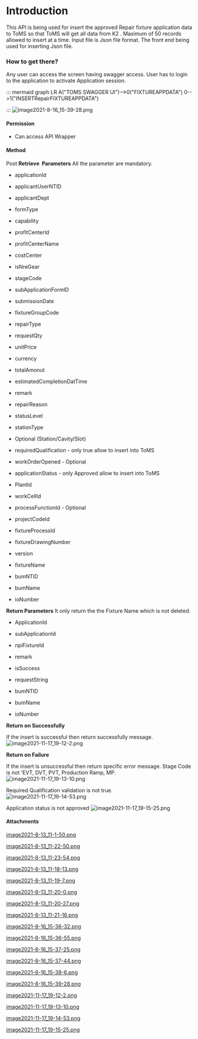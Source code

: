 # Introduction

This API is being used for insert the approved Repair fixture application data to ToMS so that ToMS will get all data from K2
. Maximum of 50 records allowed to insert at a time. Input file is Json file format.
The front end being used for inserting Json file.



### How to get there?


Any user can access the screen having swagger access. User has to login to the application to activate Application session.

::: mermaid
graph LR
A("TOMS SWAGGER UI")-->0("FIXTUREAPPDATA")
0-->1("INSERTRepairFIXTUREAPPDATA")

:::
![image2021-8-16_15-39-28.png](/.attachments/97354255.png)





#### **Permission** 



- Can access API Wrapper



#### **Method** 


Post
**Retrieve  Parameters** 
All the parameter are mandatory.

- applicationId


- applicantUserNTID


- applicantDept


- formType


- capability


- profitCenterId


- profitCenterName


- costCenter


- isNreGear


- stageCode


- subApplicationFormID


- submissionDate


- fixtureGroupCode


- repairType

- requestQty


- unitPrice


- currency


- totalAmonut


- estimatedCompletionDatTime


- remark


- repairReason

- statusLevel

- stationType

- Optional (Station/Cavity/Slot)

- requiredQualification - only true allow to insert into ToMS


- workOrderOpened - Optional


- applicationStatus - only Approved allow to insert into ToMS


- PlantId


- workCellId


- processFunctionId - Optional


- projectCodeId


- fixtureProcessId


- fixtureDrawingNumber


- version


- fixtureName


- bumNTID


- bumName


- ioNumber


**Return Parameters** 
It only return the the Fixture Name which is not deleted. 

- ApplicationId

- subApplicationId

- npiFixtureId

- remark

- isSuccess

- requestString

- bumNTID

- bumName

- ioNumber


**Return on Successfully** 

If the insert is successful then return successfully message.![image2021-11-17_19-12-2.png](/.attachments/103252093.png)



**Return on Failure** 

If the insert is unsuccessful then return specific error message.
Stage Code is not 'EVT, DVT, PVT, Production Ramp, MP.
![image2021-11-17_19-13-10.png](/.attachments/103252094.png)


Required Qualification validation is not true.
![image2021-11-17_19-14-53.png](/.attachments/103252095.png)


Application status is not approved
![image2021-11-17_19-15-25.png](/.attachments/103252096.png)




#### Attachments

[image2021-8-13_11-1-50.png](/.attachments/97354242.png)
[image2021-8-13_11-22-50.png](/.attachments/97354243.png)
[image2021-8-13_11-23-54.png](/.attachments/97354244.png)
[image2021-8-13_11-18-13.png](/.attachments/97354245.png)
[image2021-8-13_11-19-7.png](/.attachments/97354246.png)
[image2021-8-13_11-20-0.png](/.attachments/97354247.png)
[image2021-8-13_11-20-27.png](/.attachments/97354248.png)
[image2021-8-13_11-21-16.png](/.attachments/97354249.png)
[image2021-8-16_15-36-32.png](/.attachments/97354250.png)
[image2021-8-16_15-36-55.png](/.attachments/97354251.png)
[image2021-8-16_15-37-25.png](/.attachments/97354252.png)
[image2021-8-16_15-37-44.png](/.attachments/97354253.png)
[image2021-8-16_15-38-6.png](/.attachments/97354254.png)
[image2021-8-16_15-39-28.png](/.attachments/97354255.png)
[image2021-11-17_19-12-2.png](/.attachments/103252093.png)
[image2021-11-17_19-13-10.png](/.attachments/103252094.png)
[image2021-11-17_19-14-53.png](/.attachments/103252095.png)
[image2021-11-17_19-15-25.png](/.attachments/103252096.png)
